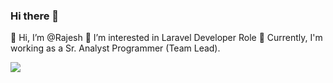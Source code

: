 ### Hi there 👋

👋 Hi, I’m @Rajesh
👀 I’m interested in Laravel Developer Role
🌱 Currently, I'm working as a ​Sr. Analyst Programmer (Team Lead).

<img src="https://miro.medium.com/max/828/1*VE9TRnN0t0yXaW9DIi8cWA.png">
